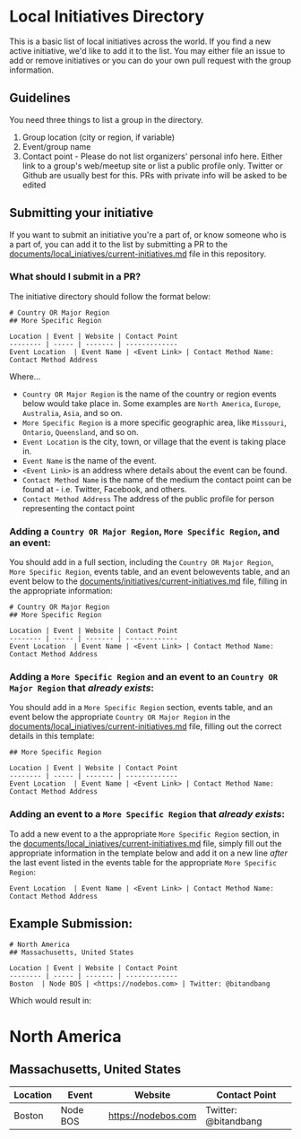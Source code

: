 # Local Initiatives Directory

This is a basic list of local initiatives across the world. If you find a new
active initiative, we'd like to add it to the list. You may either file an
issue to add or remove initiatives or you can do your own pull request with the
group information.

## Guidelines

You need three things to list a group in the directory.

1.  Group location (city or region, if variable)
2.  Event/group name
3.  Contact point - Please do not list organizers' personal info here. Either link to a group's web/meetup site or list a public profile only. Twitter or Github are usually best for this. PRs with private info will be asked to be edited

## Submitting your initiative

If you want to submit an initiative you're a part of, or know someone who is a part of, you can add it to the list by submitting a PR to the [documents/local_iniatives/current-initiatives.md](./current-initiatives.md) file in this repository.

### What should I submit in a PR?

The initiative directory should follow the format below:

```
# Country OR Major Region
## More Specific Region

Location | Event | Website | Contact Point
-------- | ----- | ------- | -------------
Event Location  | Event Name | <Event Link> | Contact Method Name: Contact Method Address
```

Where...
* `Country OR Major Region` is the name of the country or region events below would take place in. Some examples are `North America`, `Europe`, `Australia`, `Asia`, and so on.
* `More Specific Region` is a more specific geographic area, like `Missouri`, `Ontario`, `Queensland`, and so on.
* `Event Location` is the city, town, or village that the event is taking place in.
* `Event Name` is the name of the event.
* `<Event Link>` is an address where details about the event can be found.
* `Contact Method Name` is the name of the medium the contact point can be found at - i.e. Twitter, Facebook, and others.
* `Contact Method Address` The address of the public profile for person representing the contact point 

### Adding a `Country OR Major Region`, `More Specific Region`, and an event:
You should add in a full section, including the `Country OR Major Region`, `More Specific Region`, events table, and an event belowevents table, and an event below to the [documents/initiatives/current-initiatives.md](./current-initiatives.md) file, filling in the appropriate information:

```
# Country OR Major Region
## More Specific Region

Location | Event | Website | Contact Point
-------- | ----- | ------- | -------------
Event Location  | Event Name | <Event Link> | Contact Method Name: Contact Method Address
```

### Adding a `More Specific Region` and an event to an `Country OR Major Region` that *already exists*:
You should add in a `More Specific Region` section, events table, and an event below the appropriate `Country OR Major Region` in the [documents/local_iniatives/current-initiatives.md](./current-initiatives.md) file, filling out the correct details in this template:

```
## More Specific Region

Location | Event | Website | Contact Point
-------- | ----- | ------- | -------------
Event Location  | Event Name | <Event Link> | Contact Method Name: Contact Method Address
```

### Adding an event to a `More Specific Region` that *already exists*:
To add a new event to a the appropriate `More Specific Region` section, in the [documents/local_iniatives/current-initiatives.md](./current-initiatives.md) file, simply fill out the appropriate information in the template below and add it on a new line *after* the last event listed in the events table for the appropriate `More Specific Region`:

```
Event Location  | Event Name | <Event Link> | Contact Method Name: Contact Method Address
```

## Example Submission:

```
# North America
## Massachusetts, United States

Location | Event | Website | Contact Point
-------- | ----- | ------- | -------------
Boston  | Node BOS | <https://nodebos.com> | Twitter: @bitandbang
```

Which would result in:

# North America
## Massachusetts, United States

Location | Event | Website | Contact Point
-------- | ----- | ------- | -------------
Boston  | Node BOS | <https://nodebos.com> | Twitter: @bitandbang
